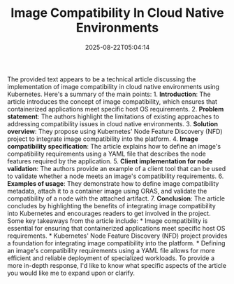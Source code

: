 ﻿---
title: "Image Compatibility In Cloud Native Environments"
date: "2025-08-22T05:04:14"
category: "Markets"
summary: ""
slug: "image compatibility in cloud native environments"
source_urls:
  - "https://kubernetes.io/blog/2025/06/25/image-compatibility-in-cloud-native-environments/"
seo:
  title: "Image Compatibility In Cloud Native Environments | Hash n Hedge"
  description: ""
  keywords: ["news", "markets", "brief"]
---
The provided text appears to be a technical article discussing the implementation of image compatibility in cloud native environments using Kubernetes. Here's a summary of the main points:  1. **Introduction**: The article introduces the concept of image compatibility, which ensures that containerized applications meet specific host OS requirements. 2. **Problem statement**: The authors highlight the limitations of existing approaches to addressing compatibility issues in cloud native environments. 3. **Solution overview**: They propose using Kubernetes' Node Feature Discovery (NFD) project to integrate image compatibility into the platform. 4. **Image compatibility specification**: The article explains how to define an image's compatibility requirements using a YAML file that describes the node features required by the application. 5. **Client implementation for node validation**: The authors provide an example of a client tool that can be used to validate whether a node meets an image's compatibility requirements. 6. **Examples of usage**: They demonstrate how to define image compatibility metadata, attach it to a container image using ORAS, and validate the compatibility of a node with the attached artifact. 7. **Conclusion**: The article concludes by highlighting the benefits of integrating image compatibility into Kubernetes and encourages readers to get involved in the project.  Some key takeaways from the article include:  * Image compatibility is essential for ensuring that containerized applications meet specific host OS requirements. * Kubernetes' Node Feature Discovery (NFD) project provides a foundation for integrating image compatibility into the platform. * Defining an image's compatibility requirements using a YAML file allows for more efficient and reliable deployment of specialized workloads.  To provide a more in-depth response, I'd like to know what specific aspects of the article you would like me to expand upon or clarify. 
